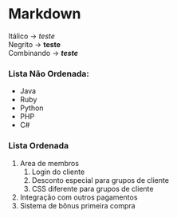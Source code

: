 # Markdown

Itálico     -> *teste*</br>
Negrito     -> **teste**</br>
Combinando  -> _**teste**_</br>


### Lista Não Ordenada:
* Java
* Ruby
* Python
* PHP
* C#

### Lista Ordenada
1. Area de membros
    1. Login do cliente
    2. Desconto especial para grupos de cliente
    3. CSS diferente para grupos de cliente
2. Integração com outros pagamentos
3. Sistema de bônus primeira compra